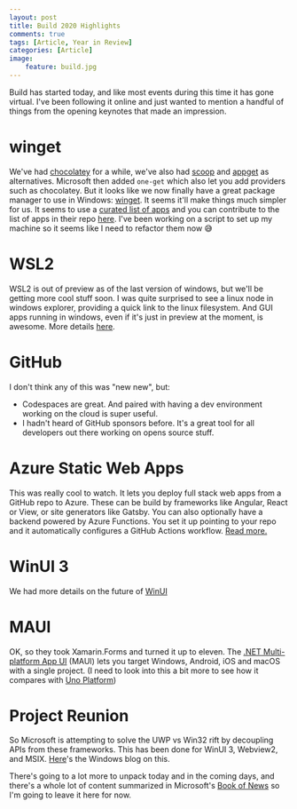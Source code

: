 ```yaml
---
layout: post
title: Build 2020 Highlights
comments: true
tags: [Article, Year in Review]
categories: [Article]
image:
    feature: build.jpg
---
```


Build has started today, and like most events during this time it has gone virtual. I've been following it online and just wanted to mention a handful of things from the opening keynotes that made an impression.
<!--more-->

# winget

We've had [chocolatey](https://chocolatey.org/) for a while, we've also had [scoop](https://scoop.sh/) and [appget](https://appget.net/) as alternatives. Microsoft then added `one-get` which also let you add providers such as chocolatey. But it looks like we now finally have a great package manager to use in Windows: [winget](https://github.com/microsoft/winget-cli). It seems it'll make things much simpler for us. It seems to use a [curated list of apps](https://github.com/microsoft/winget-pkgs/tree/master/manifests) and you can contribute to the list of apps in their repo [here](https://github.com/microsoft/winget-pkgs). I've been working on a script to set up my machine so it seems like I need to refactor them now 😅

# WSL2

WSL2 is out of preview as of the last version of windows, but we'll be getting more cool stuff soon. I was quite surprised to see a linux node in windows explorer, providing a quick link to the linux filesystem. And GUI apps running in windows, even if it's just in preview at the moment, is awesome. More details [here](https://devblogs.microsoft.com/commandline/the-windows-subsystem-for-linux-build-2020-summary).

# GitHub

I don't think any of this was "new new", but:
- Codespaces are great. And paired with having a dev environment working on the cloud is super useful.
- I hadn't heard of GitHub sponsors before. It's a great tool for all developers out there working on opens source stuff.

# Azure Static Web Apps

This was really cool to watch. It lets you deploy full stack web apps from a GitHub repo to Azure. These can be build by frameworks like Angular, React or View, or site generators like Gatsby. You can also optionally have a backend powered by Azure Functions. You set it up pointing to your repo and it automatically configures a GitHub Actions workflow. [Read more.](https://docs.microsoft.com/en-us/azure/static-web-apps/overview)

# WinUI 3

We had more details on the future of [WinUI](https://docs.microsoft.com/en-us/windows/apps/winui/winui3/)

# MAUI

OK, so they took Xamarin.Forms and turned it up to eleven. The [.NET Multi-platform App UI](https://devblogs.microsoft.com/dotnet/introducing-net-multi-platform-app-ui/) (MAUI) lets you target Windows, Android, iOS and macOS with a single project. (I need to look into this a bit more to see how it compares with [Uno Platform](https://platform.uno/))

# Project Reunion

So Microsoft is attempting to solve the UWP vs Win32 rift by decoupling APIs from these frameworks. This has been done for WinUI 3, Webview2, and MSIX. [Here](https://blogs.windows.com/windowsdeveloper/2020/05/19/developing-for-all-1-billion-windows-10-devices-and-beyond/)'s the Windows blog on this.

There's going to a lot more to unpack today and in the coming days, and there's a whole lot of content summarized in Microsoft's [Book of News](https://news.microsoft.com/build-2020-book-of-news) so I'm going to leave it here for now.
